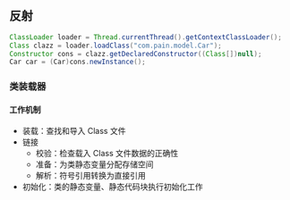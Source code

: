 ## 反射
```java
ClassLoader loader = Thread.currentThread().getContextClassLoader();
Class clazz = loader.loadClass("com.pain.model.Car");
Constructor cons = clazz.getDeclaredConstructor((Class[])null);
Car car = (Car)cons.newInstance();
```

### 类装载器
#### 工作机制
- 装载：查找和导入 Class 文件
- 链接
  - 校验：检查载入 Class 文件数据的正确性
  - 准备：为类静态变量分配存储空间
  - 解析：符号引用转换为直接引用
- 初始化：类的静态变量、静态代码块执行初始化工作